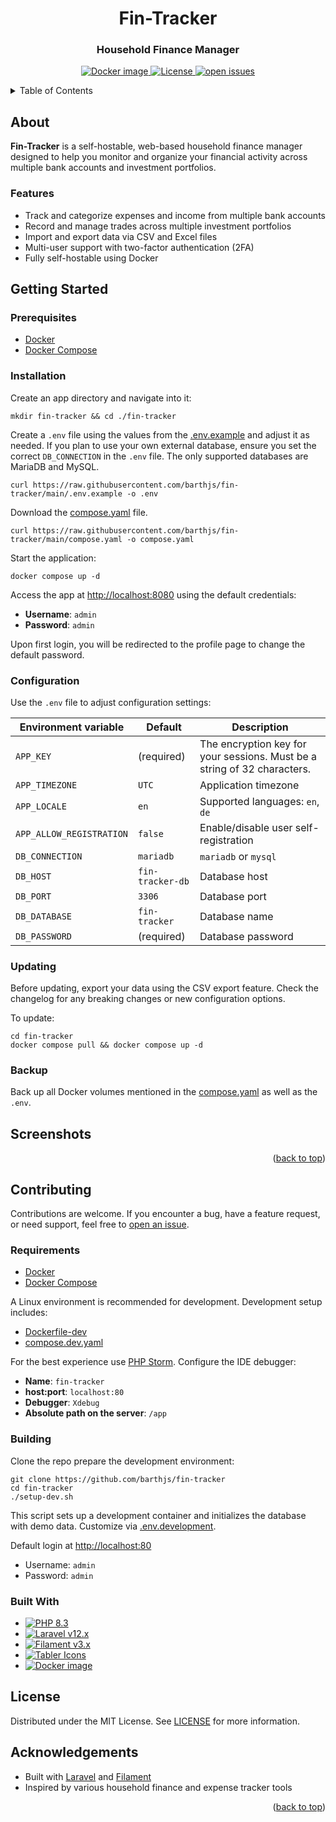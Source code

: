 <a id="readme-top"></a>

<div align="center">

<h1>Fin-Tracker</h1>
<h3>Household Finance Manager</h3>

<!-- Badges -->
<p>
  <a href="https://hub.docker.com/r/barthjs/fin-tracker/tags">
    <img src="https://img.shields.io/docker/v/barthjs/fin-tracker?label=Docker&logo=docker&style=for-the-badge&style=flat" alt="Docker image">
  </a>
  <a href="https://github.com/barthjs/fin-tracker/blob/main/LICENSE">
    <img src="https://img.shields.io/github/license/barthjs/fin-tracker" alt="License"/>
  </a>
  <a href="https://github.com/barthjs/fin-tracker/issues/">
    <img src="https://img.shields.io/github/issues/barthjs/fin-tracker" alt="open issues"/>
  </a>
</p>

</div>

<!-- Table of Contents -->
<details>
  <summary>Table of Contents</summary>
  <ol>
    <li><a href="#about">About</a></li>
    <li>
      <a href="#getting-started">Getting Started</a>
      <ul>
        <li><a href="#prerequisites">Prerequisites</a></li>
        <li><a href="#installation">Installation</a></li>
        <li><a href="#configuration">Configuration</a></li>
        <li><a href="#updating">Updating</a></li>
        <li><a href="#backup">Backup</a></li>
      </ul>
    </li>
    <li><a href="#screenshots">Screenshots</a></li>
    <li>
      <a href="#contributing">Contributing</a>
      <ul>
        <li><a href="#requirements">Requirements</a></li>
        <li><a href="#building">Building</a></li>
        <li><a href="#built-with">Built With</a></li>
      </ul>
    </li>
    <li><a href="#license">License</a></li>
    <li><a href="#acknowledgements">Acknowledgements</a></li>
  </ol>
</details>

## About

**Fin-Tracker** is a self-hostable, web-based household finance manager designed to help you monitor and organize your
financial activity across multiple bank accounts and investment portfolios.

### Features

- Track and categorize expenses and income from multiple bank accounts
- Record and manage trades across multiple investment portfolios
- Import and export data via CSV and Excel files
- Multi-user support with two-factor authentication (2FA)
- Fully self-hostable using Docker

## Getting Started

### Prerequisites

- [Docker](https://docs.docker.com/engine/install/)
- [Docker Compose](https://docs.docker.com/compose/install/)

### Installation

Create an app directory and navigate into it:

```shell
mkdir fin-tracker && cd ./fin-tracker
```

Create a `.env` file using the values from the [.env.example](.env.example) and adjust it as needed. If
you plan to use your own external database, ensure you set the correct `DB_CONNECTION` in the `.env` file.
The only supported databases are MariaDB and MySQL.

```shell
curl https://raw.githubusercontent.com/barthjs/fin-tracker/main/.env.example -o .env
```

Download the [compose.yaml](compose.yaml) file.

```shell
curl https://raw.githubusercontent.com/barthjs/fin-tracker/main/compose.yaml -o compose.yaml
```

Start the application:

```shell
docker compose up -d
```

Access the app at [http://localhost:8080](http://localhost:8080) using the default credentials:

- **Username**: `admin`
- **Password**: `admin`

Upon first login, you will be redirected to the profile page to change the default password.

### Configuration

Use the `.env` file to adjust configuration settings:

| Environment variable     | Default          | Description                                                              |
|--------------------------|------------------|--------------------------------------------------------------------------|
| `APP_KEY`                | (required)       | The encryption key for your sessions. Must be a string of 32 characters. |
| `APP_TIMEZONE`           | `UTC`            | Application timezone                                                     |
| `APP_LOCALE`             | `en`             | Supported languages: `en`, `de`                                          |
| `APP_ALLOW_REGISTRATION` | `false`          | Enable/disable user self-registration                                    |
| `DB_CONNECTION`          | `mariadb`        | `mariadb` or `mysql`                                                     |
| `DB_HOST`                | `fin-tracker-db` | Database host                                                            |
| `DB_PORT`                | `3306`           | Database port                                                            |
| `DB_DATABASE`            | `fin-tracker`    | Database name                                                            |
| `DB_PASSWORD`            | (required)       | Database password                                                        |

### Updating

Before updating, export your data using the CSV export feature. Check the changelog for any breaking changes or new
configuration options.

To update:

```shell
cd fin-tracker
docker compose pull && docker compose up -d
```

### Backup

Back up all Docker volumes mentioned in the [compose.yaml](compose.yaml) as well as the `.env`.

## Screenshots

<p align="right">(<a href="#readme-top">back to top</a>)</p>

## Contributing

Contributions are welcome. If you encounter a bug, have a feature request, or need support, feel free
to [open an issue](https://github.com/barthjs/fin-tracker/issues/).

### Requirements

- [Docker](https://docs.docker.com/engine/install/)
- [Docker Compose](https://docs.docker.com/compose/install/)

A Linux environment is recommended for development. Development setup includes:

- [Dockerfile-dev](.docker/Dockerfile-dev)
- [compose.dev.yaml](compose.dev.yaml)

For the best experience use [PHP Storm](https://www.jetbrains.com/phpstorm/). Configure the IDE debugger:

- **Name**: `fin-tracker`
- **host:port**: `localhost:80`
- **Debugger**: `Xdebug`
- **Absolute path on the server**: `/app`

### Building

Clone the repo prepare the development environment:

```shell
git clone https://github.com/barthjs/fin-tracker
cd fin-tracker
./setup-dev.sh
```

This script sets up a development container and initializes the database with demo data. Customize
via [.env.development](.env.development).

Default login at [http://localhost:80](http://localhost:80)

- Username: `admin`
- Password: `admin`

### Built With

- <a href="https://php.net">
  <img alt="PHP 8.3" src="https://img.shields.io/badge/PHP-8.3-777BB4?style=flat-square&logo=php">
  </a>
- <a href="https://laravel.com">
  <img alt="Laravel v12.x" src="https://img.shields.io/badge/Laravel-v12.x-FF2D20?style=flat-square&logo=laravel">
  </a>
- <a href="https://filamentphp.com/">
  <img alt="Filament v3.x" src="https://img.shields.io/badge/Filament-v3.x-e9b228?style=flat-square">
  </a>
- <a href="https://tabler.io/icons">
  <img alt="Tabler Icons" src="https://img.shields.io/badge/Tabler_Icons-grey?style=flat-square">
  </a>
- <a href="https://hub.docker.com/r/barthjs/fin-tracker/tags">
  <img src="https://img.shields.io/docker/v/barthjs/fin-tracker?label=Docker&logo=docker&style=flat-square" alt="Docker image">
  </a>

## License

Distributed under the MIT License. See [LICENSE](LICENSE) for more information.

## Acknowledgements

- Built with [Laravel](https://laravel.com) and [Filament](https://filamentphp.com/)
- Inspired by various household finance and expense tracker tools

<p align="right">(<a href="#readme-top">back to top</a>)</p>
